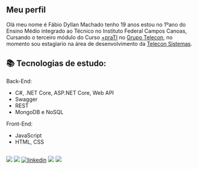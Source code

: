 
## Meu perfil
Olá meu nome é Fábio Dyllan Machado tenho 19 anos estou no 1ºano do Ensino Médio
integrado ao Técnico no Instituto Federal Campos Canoas, Cursando o terceiro módulo do
Curso [+praTI](https://www.maisprati.com.br/) no [Grupo Telecon](https://www.teleconsistemas.com.br/), no momento sou estagiario
na área de desenvolvimento da [Telecon Sistemas](https://www.teleconsistemas.com.br/).

  
## 📚 Tecnologias de estudo:
Back-End:
- C#, .NET Core, ASP.NET Core, Web API
- Swagger
- REST 
- MongoDB e NoSQL

Front-End:
- JavaScript
- HTML, CSS

  
## 
[![](https://img.shields.io/badge/-%2BpraTI-blue)](https://www.maisprati.com.br/)
[![](https://img.shields.io/badge/-Telecon%20Sistemas-orange)](https://www.teleconsistemas.com.br/)
[![linkedin](https://img.shields.io/badge/linkedin-0A66C2?style=for-the-badge&logo=linkedin&logoColor=white)](https://www.linkedin.com/in/f%C3%A1bio-dyllan-machado-148404212/)
![](https://img.shields.io/badge/-Discord-lightgrey) ![](https://img.shields.io/badge/-DyllaN%236384-9cf)

